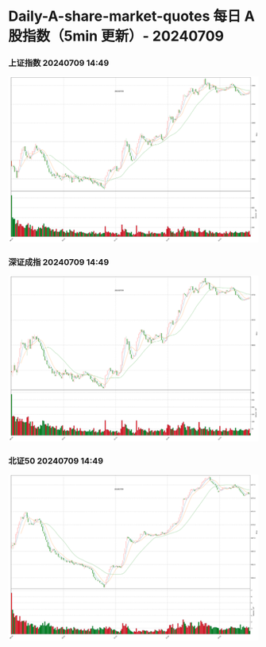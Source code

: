 
# Daily-A-share-market-quotes 每日 A 股指数（5min 更新）- 20240709

### 上证指数 20240709 14:49
![](./fig/2024/7/20240709-sh000001.png)

### 深证成指 20240709 14:49
![](./fig/2024/7/20240709-sz399001.png)

### 北证50 20240709 14:49
![](./fig/2024/7/20240709-bj899050.png)
